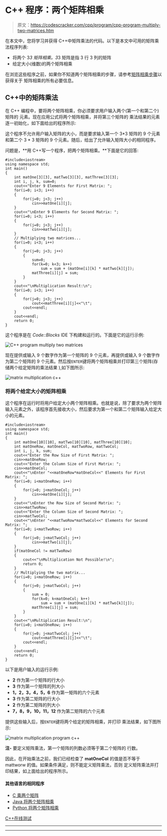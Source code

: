 # C++ 程序：两个矩阵相乘

> 原文：<https://codescracker.com/cpp/program/cpp-program-multiply-two-matrices.htm>

在本文中，您将学习并获得 C++中矩阵乘法的代码。以下是本文中可用的矩阵乘法程序列表:

*   将两个 3*3 矩阵相乘。3*3 矩阵是指 3 行 3 列的矩阵
*   给定大小(维数)的两个矩阵相乘

在浏览这些程序之前，如果你不知道两个矩阵相乘的步骤，请参考[矩阵相乘步骤](/nonprog/matrix-multiplication.htm)以获得关于 矩阵相乘的所有必要信息。

## C++中的矩阵乘法

在 C++ 编程中，要将两个矩阵相乘，你必须要求用户输入两个(第一个和第二个)矩阵的 元素。现在应用公式将两个矩阵相乘，并将第三个矩阵的 乘法结果的元素逐一初始化，如下面给出的程序所示:

这个程序不允许用户输入矩阵的大小，而是要求输入第一个 3*3 矩阵的 9 个元素和第二个 3 * 3 矩阵的 9 个元素。随后，给出了允许输入矩阵大小的相同程序。

问题是，**用 C++写一个程序，把两个矩阵相乘。**下面是它的回答:

```
#include<iostream>
using namespace std;
int main()
{
    int matOne[3][3], matTwo[3][3], matThree[3][3];
    int i, j, k, sum=0;
    cout<<"Enter 9 Elements for First Matrix: ";
    for(i=0; i<3; i++)
    {
        for(j=0; j<3; j++)
            cin>>matOne[i][j];
    }
    cout<<"\nEnter 9 Elements for Second Matrix: ";
    for(i=0; i<3; i++)
    {
        for(j=0; j<3; j++)
            cin>>matTwo[i][j];
    }
    // Multiplying two matrices...
    for(i=0; i<3; i++)
    {
        for(j=0; j<3; j++)
        {
            sum=0;
            for(k=0; k<3; k++)
                sum = sum + (matOne[i][k] * matTwo[k][j]);
            matThree[i][j] = sum;
        }
    }
    cout<<"\nMultiplication Result:\n";
    for(i=0; i<3; i++)
    {
        for(j=0; j<3; j++)
            cout<<matThree[i][j]<<"\t";
        cout<<endl;
    }
    cout<<endl;
    return 0;
}
```

这个程序是在 *Code::Blocks* IDE 下构建和运行的。下面是它的运行示例:

![C++ program multiply two matrices](img/a0d92095faffb2cc8456edced99b24e9.png)

现在提供或输入 9 个数字作为第一个矩阵的 9 个元素，再提供或输入 9 个数字作为第二个矩阵的 9 个元素。然后按`ENTER`键将两个矩阵相乘并打印第三个矩阵(存储两个给定矩阵的乘法结果 ),如下图所示:

![matrix multiplication c++](img/b81e3907af7c897df6b06b5a9dc8220b.png)

### 将两个给定大小的矩阵相乘

这个程序在运行时将用户给定大小两个矩阵相乘。也就是说，除了要求为两个矩阵输入元素之外，该程序首先接收大小，然后要求为第一个和第二个矩阵输入给定大小的元素。

```
#include<iostream>
using namespace std;
int main()
{
    int matOne[10][10], matTwo[10][10], matThree[10][10];
    int matOneRow, matOneCol, matTwoRow, matTwoCol;
    int i, j, k, sum;
    cout<<"Enter the Row Size of First Matrix: ";
    cin>>matOneRow;
    cout<<"Enter the Column Size of First Matrix: ";
    cin>>matOneCol;
    cout<<"\nEnter "<<matOneRow*matOneCol<<" Elements for First Matrix: ";
    for(i=0; i<matOneRow; i++)
    {
        for(j=0; j<matOneCol; j++)
            cin>>matOne[i][j];
    }
    cout<<"\nEnter the Row Size of Second Matrix: ";
    cin>>matTwoRow;
    cout<<"Enter the Column Size of Second Matrix: ";
    cin>>matTwoCol;
    cout<<"\nEnter "<<matTwoRow*matTwoCol<<" Elements for Second Matrix: ";
    for(i=0; i<matTwoRow; i++)
    {
        for(j=0; j<matTwoCol; j++)
            cin>>matTwo[i][j];
    }
    if(matOneCol != matTwoRow)
    {
        cout<<"\nMultiplication Not Possible!\n";
        return 0;
    }
    // Multiplying the two matrix...
    for(i=0; i<matOneRow; i++)
    {
        for(j=0; j<matTwoCol; j++)
        {
            sum = 0;
            for(k=0; k<matOneCol; k++)
                sum = sum + (matOne[i][k] * matTwo[k][j]);
            matThree[i][j] = sum;
        }
    }
    cout<<"\nMultiplication Result:\n";
    for(i=0; i<matOneRow; i++)
    {
        for(j=0; j<matTwoCol; j++)
            cout<<matThree[i][j]<<"\t";
        cout<<endl;
    }
    cout<<endl;
    return 0;
}
```

以下是用户输入的运行示例:

*   **2** 作为第一个矩阵的行大小
*   **3** 作为第一个矩阵的列大小
*   **1，2，3，4，5，6** 作为第一矩阵的六个元素
*   **3** 作为第二矩阵的行大小
*   **2** 作为第二矩阵的列大小
*   **7，8，9，10，11，12** 作为第二矩阵的六个元素

提供这些输入后，按`ENTER`键将两个给定的矩阵相乘，并打印 乘法结果，如下图所示:

![matrix multiplication program c++](img/73fdbf935e70afd326e16f0f9669e461.png)

**注-** 要定义矩阵乘法，第一个矩阵的列数必须等于第二个矩阵的 行数。

因此，在开始乘法之前，我们已经检查了 **matOneCol** 的值是否不等于 mattworw 的值。如果条件满足，则不能定义矩阵乘法，否则 定义矩阵乘法并打印结果，如上面给出的程序所示。

#### 其他语言的相同程序

*   [C 乘两个矩阵](/c/program/c-program-multiply-two-matrices.htm)
*   [Java 将两个矩阵相乘](/java/program/java-program-multiply-two-matrices.htm)
*   [Python 将两个矩阵相乘](/python/program/python-program-matrix-multiplication.htm)

[C++在线测试](/exam/showtest.php?subid=3)

* * *

* * *